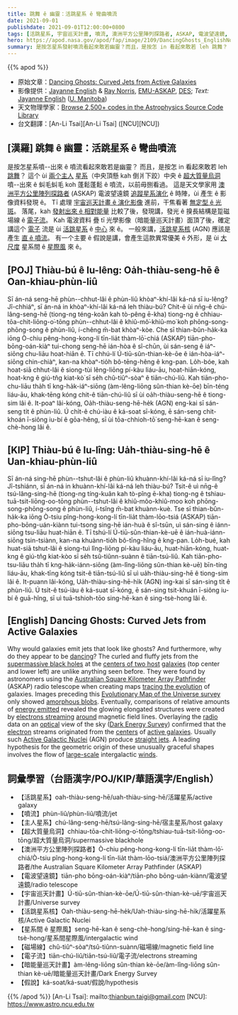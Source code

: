 ```yaml
---
title: 跳舞 ê 幽靈：活跳星系 ê 彎曲噴流
date: 2021-09-01
publishdate: 2021-09-01T12:00:00+0800
tags: [活跳星系, 宇宙巡天計畫, 噴流, 澳洲平方公里陣列探路者, ASKAP, 電波望遠鏡, 星系演化, 暗能量, 暗能量巡天]
hero: https://apod.nasa.gov/apod/fap/image/2109/DancingGhosts_EnglishNorris_960.jpg
summary: 是按怎星系發射噴流看起來敢若幽靈？而且，是按怎 in 看起來敢若 leh 跳舞？
---
```


{{% apod %}}

- 原始文章：[Dancing Ghosts: Curved Jets from Active Galaxies](https://apod.nasa.gov/apod/ap210901.html)
- 影像提供：[Jayanne English](https://www.iau.org/administration/membership/individual/8424/) & [Ray Norris](https://www.atnf.csiro.au/people/Ray.Norris/index.html), [EMU-ASKAP](http://emu-survey.org/), [DES](https://www.darkenergysurvey.org/); *Text:* [Jayanne English](http://www2.physics.umanitoba.ca/u/english/) ([U. Manitoba](https://sci.umanitoba.ca/physics-astronomy/))
- 天文物理學家：[Browse 2,500+ codes in the Astrophysics Source Code Library](http://ascl.net/)
- 台文翻譯：[An-Li Tsai][An-Li Tsai] ([NCU][NCU])

## [漢羅] 跳舞 ê 幽靈：活跳星系 ê 彎曲噴流
是按怎星系噴--出來 ê 噴流看起來敢若是幽靈？
而且，是按怎 in 看起來敢若 leh [跳舞][dancing]？
這个 ùi [兩个主人][centers of two host] [星系][galaxies]（中央頂懸 kah 倒爿下跤）中央 ê [超大質量烏洞][supermassive black holes] 噴--出來 ê 虯毛虯毛 koh 蓬鬆蓬鬆 ê 噴流，以前毋捌看過。
這是天文學家用 [澳洲平方公里陣列探路者][Australian Square Kilometer Array Pathfinder] (ASKAP) 電波望遠鏡 [追蹤星系演化][tracing the evolution] ê 時陣，ùi 產生 ê 影像資料發現 ê。
Tī 處理 [宇宙巡天計畫 ê 演化影像][Evolutionary Map of the Universe survey] 進前，干焦看著 [無定型 ê 光斑][amorphous blobs]。
落尾，kah [發射出來 ê 相對能量][energy emitted] 比較了後，發現講，發光 ê 搝長結構是踅磁場線 ê [電子流][electrons streaming]。
Kah 電波資料 疊 tī 光學影像（暗能量巡天計畫）面頂了後，確定講這个 [電子][electron] 流是 ùi [活跳星系][active galaxies] ê [中心][centers t] 來 ê。
一般來講，[活跳星系核][Active Galactic Nuclei] (AGN) 應該是產生 [直 ê 噴流][straight jets]。
有一个主要 ê 假說是講，會產生這款異常優美 ê 外形，是 ùi [大尺度][large-scale] 星系間 ê [星際風][winds t] 來 ê。

## [POJ] Thiàu-bú ê Iu-lêng: Oa̍h-thiàu-seng-hē ê Oan-khiau-phùn-liû
Sī án-ná seng-hē phùn--chhut-lâi ê phùn-liû khòaⁿ-khí-lâi ká-ná sī iu-lêng?
Jî-chhiáⁿ, sī án-ná in khòaⁿ-khí-lâi ká-ná leh thiàu-bú?
Chit-ê ùi nn̄g-ê chú-lâng-seng-hē (tiong-ng téng-koân kah tò-pêng ē-kha) tiong-ng ê chhiau-tōa-chit-liōng-o͘-tōng phùn--chhut-lâi ê khiû-mô͘-khiû-mo͘ koh phōng-song-phōng-song ê phùn-liû, í-chêng m̄-bat khòaⁿ-kòe.
Che sī thian-bûn-ha̍k-ka iōng Ò-chiu pêng-hong-kong-lí tīn-lia̍t thàm-lō͘-chiá (ASKAP) tiān-pho-bōng-oán-kiàⁿ tui-chong seng-hē ián-hòa ê sî-chūn, ùi sán-seng ê iáⁿ-siōng chu-liāu hoat-hiān ê.
Tī chhú-lí  Ú-tiū-sûn-thian-kè-ōe ê ián-hòa-iáⁿ-siōng chin-chiàⁿ, kan-na khòaⁿ-tio̍h bô-tēng-hêng ê kng-pan.
Lo̍h-bóe, kah hoat-siā chhut-lâi ê siong-tùi lêng-liōng pí-kàu liáu-āu, hoat-hiān-kóng, hoat-kng ê giú-tn̂g kiat-kò͘ sī se̍h chû-tiûⁿ-sòaⁿ ê tiān-chú-liû.
Kah tiān-pho-chu-liāu tha̍h tī kng-ha̍k-iáⁿ-siōng (àm-lêng-liōng sûn-thian kè-ōe) bīn-téng liáu-āu, khak-tēng kóng chit-ê tiān-chú-liû sī ùi oa̍h-thiàu-seng-hē ê tiong-sim lâi ê.
It-poaⁿ lâi-kóng, Oa̍h-thiàu-seng-hē-he̍k (AGN) eng-kai sī sán-seng ti̍t ê phùn-liû.
Ú chi̍t-ê chú-iàu ê ká-soat sī-kóng, ē sán-seng chit-khoán ī-siông iu-bí ê gōa-hêng, sī ùi tōa-chhioh-tō͘ seng-hē-kan ê seng-chè-hong lâi ê.

## [KIP] Thiàu-bú ê Iu-lîng: Ua̍h-thiàu-sing-hē ê Uan-khiau-phùn-liû
Sī án-ná sing-hē phùn--tshut-lâi ê phùn-liû khuànn-khí-lâi ká-ná sī iu-lîng?
Jî-tshiánn, sī án-ná in khuànn-khí-lâi ká-ná leh thiàu-bú?
Tsit-ê uì nn̄g-ê tsú-lâng-sing-hē (tiong-ng tíng-kuân kah tò-pîng ē-kha) tiong-ng ê tshiau-tuā-tsit-liōng-oo-tōng phùn--tshut-lâi ê khiû-môo-khiû-moo koh phōng-song-phōng-song ê phùn-liû, í-tsîng m̄-bat khuànn-kuè.
Tse sī thian-bûn-ha̍k-ka iōng Ò-tsiu pîng-hong-kong-lí tīn-lia̍t thàm-lōo-tsiá (ASKAP) tiān-pho-bōng-uán-kiànn tui-tsong sing-hē ián-huà ê sî-tsūn, uì sán-sing ê iánn-siōng tsu-liāu huat-hiān ê.
Tī tshú-lí  Ú-tiū-sûn-thian-kè-uē ê ián-huà-iánn-siōng tsin-tsiànn, kan-na khuànn-tio̍h bô-tīng-hîng ê kng-pan.
Lo̍h-bué, kah huat-siā tshut-lâi ê siong-tuì lîng-liōng pí-kàu liáu-āu, huat-hiān-kóng, huat-kng ê giú-tn̂g kiat-kòo sī se̍h tsû-tiûnn-suànn ê tiān-tsú-liû.
Kah tiān-pho-tsu-liāu tha̍h tī kng-ha̍k-iánn-siōng (àm-lîng-liōng sûn-thian kè-uē) bīn-tíng liáu-āu, khak-tīng kóng tsit-ê tiān-tsú-liû sī uì ua̍h-thiàu-sing-hē ê tiong-sim lâi ê.
It-puann lâi-kóng, Ua̍h-thiàu-sing-hē-hi̍k (AGN) ing-kai sī sán-sing ti̍t ê phùn-liû.
Ú tsi̍t-ê tsú-iàu ê ká-suat sī-kóng, ē sán-sing tsit-khuán ī-siông iu-bí ê guā-hîng, sī uì tuā-tshioh-tōo sing-hē-kan ê sing-tsè-hong lâi ê.

## [English] Dancing Ghosts: Curved Jets from Active Galaxies
Why would galaxies emit jets that look like ghosts?
And furthermore, why do they appear to be [dancing][dancing]?
The curled and fluffy jets from the [supermassive black holes][supermassive black holes] at the [centers of two host][centers of two host] [galaxies][galaxies] (top center and lower left) are unlike anything seen before.
They were found by astronomers using the [Australian Square Kilometer Array Pathfinder][Australian Square Kilometer Array Pathfinder] (ASKAP) radio telescope when creating maps [tracing the evolution][tracing the evolution] of galaxies.
Images preceding this [Evolutionary Map of the Universe survey][Evolutionary Map of the Universe survey] only showed [amorphous blobs][amorphous blobs].
Eventually, comparisons of relative amounts of [energy emitted][energy emitted] revealed the glowing elongated structures were created by [electrons streaming][energy emitted] [around][around] magnetic field lines.
Overlaying the [radio][radio] data on an [optical][optical] view of the sky ([Dark Energy Survey][Dark Energy Survey]) confirmed that the [electron][electron] streams originated from the [centers][centers e] of [active galaxies][active galaxies].
Usually such [Active Galactic Nuclei][Active Galactic Nuclei] (AGN) produce [straight jets][straight jets].
A leading hypothesis for the geometric origin of these unusually graceful shapes involves the flow of [large-scale][large-scale] intergalactic [winds][winds e].


## 詞彙學習（台語漢字/POJ/KIP/華語漢字/English）
- 【活跳星系】oah-thiàu-seng-hē/uah-thiàu-sing-hē/活躍星系/active galaxy
- 【噴流】phùn-liû/phùn-liû/噴流/jet
- 【主人星系】chú-lâng-seng-hē/tsú-lâng-sing-hē/宿主星系/host galaxy
- 【超大質量烏洞】chhiau-tōa-chit-liōng-o͘-tōng/tshiau-tuā-tsit-liōng-oo-tōng/超大質量烏洞/supermassive blackhole
- 【澳洲平方公里陣列探路者】Ò-chiu pêng-hong-kong-lí tīn-lia̍t thàm-lō͘-chiá/Ò-tsiu pîng-hong-kong-lí tīn-lia̍t thàm-lōo-tsiá/澳洲平方公里陣列探路者/the Australian Square Kilometer Array Pathfinder (ASKAP)
- 【電波望遠鏡】tiān-pho bōng-oán-kiàⁿ/tiān-pho bōng-uán-kiànn/電波望遠鏡/radio telescope
- 【宇宙巡天計畫】Ú-tiū-sûn-thian-kè-ōe/Ú-tiū-sûn-thian-kè-uē/宇宙巡天計畫/Universe survey
- 【活跳星系核】Oah-thiàu-seng-hē-he̍k/Uah-thiàu-sing-hē-hi̍k/活躍星系核/Active Galactic Nuclei
- 【星系間 ê 星際風】seng-hē-kan ê seng-chè-hong/sing-hē-kan ê sing-tsè-hong/星系間星際風/intergalactic wind
- 【磁場線】chû-tiûⁿ-sòaⁿ/tsû-tiûnn-suànn/磁場線/magnetic field line
- 【電子流】tiān-chú-liû/tiān-tsú-liû/電子流/electrons streaming
- 【暗能量巡天計畫】àm-lêng-liōng sûn-thian kè-ōe/àm-lîng-liōng sûn-thian kè-uē/暗能量巡天計畫/Dark Energy Survey
- 【假說】ká-soat/ká-suat/假說/hypothesis


{{% /apod %}}
[An-Li Tsai]: mailto:thianbun.taigi@gmail.com
[NCU]: https://www.astro.ncu.edu.tw

[copyright]: https://apod.nasa.gov/apod/fap/lib/about_apod.html#srapply


[dancing]:https://apod.nasa.gov/apod/ap200614.html
[supermassive black holes]:https://en.wikipedia.org/wiki/Supermassive_black_hole
[centers of two host]:https://arxiv.org/abs/2108.00569
[galaxies]:https://apod.nasa.gov/apod/fap/image/2109/GhostFiguresPaperNorrisEtAl.pdf
[Australian Square Kilometer Array Pathfinder]:https://www.atnf.csiro.au/projects/askap/index.html
[tracing the evolution]:https://www.westernsydney.edu.au/newscentre/news_centre/more_news_stories/dancing_ghosts_point_to_new_discoveries_in_the_cosmos
[Evolutionary Map of the Universe survey]:http://emu-survey.org
[amorphous blobs]:https://i0.wp.com/thecreativecat.net/wp-content/uploads/2013/01/013013-Wordless-TheBlob1.jpg?resize=800%2C594
[energy emitted]:https://heasarc.gsfc.nasa.gov/docs/xte/learning_center/xray_techc.html
[electrons streaming]:https://heasarc.gsfc.nasa.gov/docs/xte/learning_center/xray_techc.html
[around]:https://ase.tufts.edu/cosmos/view_picture.asp?id=1424
[radio]:https://science.nasa.gov/ems/05_radiowaves
[optical]:https://science.nasa.gov/ems/09_visiblelight
[Dark Energy Survey]:https://www.darkenergysurvey.org
[electron]:https://pwg.gsfc.nasa.gov/Education/whelect.html
[centers e]:https://apod.nasa.gov/apod/ap210804.html
[centers t]:https://apod.tw/daily/20210804/
[active galaxies]:https://imagine.gsfc.nasa.gov/science/objects/active_galaxies1.html
[Active Galactic Nuclei]:https://en.wikipedia.org/wiki/Active_galactic_nucleus
[straight jets]:https://apod.nasa.gov/apod/ap121205.html
[large-scale]:https://apod.nasa.gov/apod/ap200223.html
[winds e]:https://apod.nasa.gov/apod/ap210623.html
[winds t]:https://apod.tw/daily/20210623/
